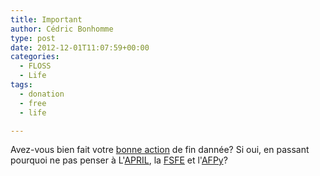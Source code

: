 ```yaml
---
title: Important
author: Cédric Bonhomme
type: post
date: 2012-12-01T11:07:59+00:00
categories:
  - FLOSS
  - Life
tags:
  - donation
  - free
  - life

---
```

Avez-vous bien fait votre [bonne action][1] de fin dannée?
Si oui, en passant pourquoi ne pas penser à L'[APRIL][2], la [FSFE][3] et
l'[AFPy][4]?

 [1]: https://dons.wikimedia.fr/deduction-fiscale
 [2]: http://www.april.org
 [3]: http://fsfe.org/donate/donate.fr.html
 [4]: http://www.afpy.org